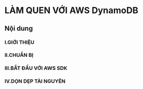 <h1>LÀM QUEN VỚI AWS DynamoDB</h1>

<h2>Nội dung</h2>

<h3>I.GIỚI THIỆU</h3>

<h3>II.CHUẨN BỊ</h3>

<h3>III.BẮT ĐẦU VỚI AWS SDK</h3>

<h3>IV.DỌN DẸP TÀI NGUYÊN</h3>
